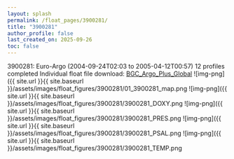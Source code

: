 ```yaml
---
layout: splash
permalink: /float_pages/3900281/
title: "3900281"
author_profile: false
last_created_on: 2025-09-26
toc: false
---
```

 
3900281: Euro-Argo (2004-09-24T02:03 to 2005-04-12T00:57)
12 profiles completed
Individual float file download: [BGC_Argo_Plus_Global](https://ftp.soest.hawaii.edu/bgc_argo_plus/Individual_Floats/outliers_removed/3900281_Sprof_processed.nc)
![img-png]({{ site.url }}{{ site.baseurl }}/assets/images/float_figures/3900281/01_3900281_map.png
![img-png]({{ site.url }}{{ site.baseurl }}/assets/images/float_figures/3900281/3900281_DOXY.png
![img-png]({{ site.url }}{{ site.baseurl }}/assets/images/float_figures/3900281/3900281_PRES.png
![img-png]({{ site.url }}{{ site.baseurl }}/assets/images/float_figures/3900281/3900281_PSAL.png
![img-png]({{ site.url }}{{ site.baseurl }}/assets/images/float_figures/3900281/3900281_TEMP.png
